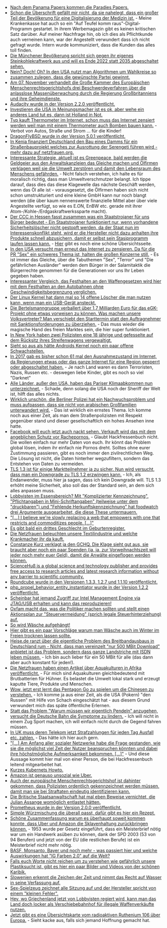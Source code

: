 * [Nach dem Panama Papers kommen die Paradies Papers.](https://projekte.sueddeutsche.de/paradisepapers/politik/das-ist-das-leak-e229478/)
* [Schon die Überschrift gefällt mir nicht, da sie nahelegt, dass ein großer Teil der Bevölkerung für eine Digitalisierung der Medizin ist.](https://www.heise.de/newsticker/meldung/Datenschutzbeauftragter-schlaegt-Guetesiegel-fuer-Gesundheits-Apps-vor-3879572.html) - Meine Krankenkasse hat auch so ein "Auf Teufel komm raus"-Digital-Programm gestartet. In ihrem Werbemagazin gibt es keinen kritischen Satz darüber. Auf meiner Nachfrage hin, ob ich dies als Pflichtkunde auch verneinen kann, war der Angestellt verwundert dass ich nicht gefragt wurde. Intern wurde kommuniziert, dass die Kunden das alles toll finden.
* [Die Münchener Bevölkerung spricht sich gegen ihr eigenes Steinkohlekraftwerk aus und will es Ende 2022 statt 2035 abgeschaltet sehen.](http://www.sonnenseite.com/de/politik/muenchner-stimmen-fuer-kohle-ausstieg.html)
* [Nein? Doch! Oh? In den USA nutzt man Algorithmen um Wahlkreise so zusammen zulegen, dass die gewünschte Partei gewinnt.](https://www.heise.de/newsticker/meldung/Computerisierte-Wahlmanipulation-Mit-Algorithmen-zum-perfekten-Wahlkreis-3874099.html)
* [Am 07. November verhandelt die Große Kammer des Europäischen Menschenrechtsgerichtshofs drei Beschwerdeverfahren über die anlasslose Massenüberwachung durch die Regierung Großbritanniens und ihre Geheimdienste.](https://www.ccc.de/de/updates/2017/egmr-hearing)
* [Audacity wurde in der Version 2.2.0 veröffentlicht.](https://www.pro-linux.de/news/1/25301/audacity-220-mit-neuen-themes-men%C3%BCs-und-logo.html)
* [Investieren die USA in Meinungsmacher ist es ok, aber wehe ein anderes Land tut es, dann ist Holland in Not.](https://blog.fefe.de/?ts=a4fee3e9)
* [Typ kauft Thermometer im Internet, schon muss das Internet zensiert werden weil man mit einem Thermometer auch Bomben bauen kann.](https://blog.fefe.de/?ts=a4fee28f) - Verbot von Autos, Straße und Strom ... für die Kinder!
* [DragonFlyBSD wurde in der Version 5.0.1 veröffentlicht.](https://www.phoronix.com/scan.php?page=news_item&px=DragonFly-BSD-5.0.1-Released)
* [In Kenia finanziert Deutschland den Bau eines Damms für ein Straßenbauprojekt welches zur Ausrottung der Serengeti führen wird - mehr dazu auf netzfrauen.org.](https://netzfrauen.org/2017/11/06/53548/)
* [Interessante Strategie, aktuell ist es Greenpeace, bald werden die Geldgeier aus den Anwaltskanzleien das Gleiche machen und Ölfirmen verklagen weil sie die Umwelt zerstören und damit den Lebensraum des Menschens gefährden.](https://www.heise.de/newsticker/meldung/Norwegen-Erderwaermung-koennte-gigantische-Klagewelle-ausloesen-3874094.html) - Nicht falsch verstehen, ich halte es für moralisch richtig, dass man Umweltverschmutzer belangt. Ich tippe darauf, dass dies das diese Klagewelle das nächste Geschäft werden, wenn das Öl alle ist - vorausgesetzt, die Ölfirmen haben sich nicht schon umstrukturiert und eine kleine GmbH kann nur noch blangt werden (die über kaum nennenswerte finanzielle Mittel aber über viele Angestellte verfügt, so wie es E.ON, EnBW etc. gerade mit ihrer Atom-/Kohle-/Erdgaskraftwerkssparte macht).
* [Der CCC in Hessen fasst zusammen was ein Staatstrojaner für uns Bürger bedeutet - Ein Staatstrojaner funktioniert nur, wenn vorhandene Sicherheitslöscher nicht gestopft werden, da der Staat nun im Interessenskonflikt steht, wird er die Hersteller nicht dazu anhalten ihre Produkte schnell abzusichern, damit er selbst sein Stasiprogramm laufen lassen kann.](https://www.ccc.de/de/updates/2017/hessentrojaner) - [Hier](https://www.hessentrojaner.de/) gibt es noch eine schöne Übersichtsseite.
* [In den USA versucht man erneut das Internet zu zensieren. Da für die PR "Sex" ein schweres Thema ist, halten die großen Konzerne still.](https://www.heise.de/newsticker/meldung/US-Gesetz-gegen-Sex-Anzeigen-Facebook-und-Google-geben-Widerstand-auf-3880822.html) - Es ist immer das Gleiche, über die Tabuthemen "Sex", "Terror" und "Die gefährlichen Ausländer" werden dem Bürger in der Salamitaktik die Bürgerrechte genommen für die Generationen vor uns Ihr Leben gegeben haben.
* [Interessanter Vergleich, das Festhalten an den Waffengesetzen wird hier mit dem Festhalten an den Autobahnen ohne Geschwindigkeitsbegrenzung verglichen.](https://tuxproject.de/blog/2017/11/lob-der-moerdermeuchelfreiheit/)
* [Der Linux Kernel hat dann mal so 14 offene Löscher die man nutzen kann, wenn man ein USB-Gerät ansteckt.](http://www.openwall.com/lists/oss-security/2017/11/06/8)
* [Die Bertelsmanngruppe verballert über 1,7 Milliarden Euro für das eGK-Projekt ohne etwas vorweisen zu können. Was machen unsere Volksvertreter? Man verschiebt den Starttermin statt den Auftragnehmer mit Sanktionsforderungen zu überziehen.](https://www.heise.de/newsticker/meldung/Elektronische-Gesundheitskarte-Starttermin-der-Online-Anbindung-verschoben-3881415.html) - Das muss wieder die magische Hand des freien Marktes sein, die hier super funktioniert.
* [In New York haben zwei Polizisten eine 18 jährige und gefesselte auf dem Rücksitz ihres Streifenwagens vergewaltigt.](http://edition.cnn.com/2017/10/31/us/nypd-detectives-rape-charges/index.html)
* [Sieht so aus als hätte Androids Kernel noch ein paar offene Schwachstellen.](https://pleasestopnamingvulnerabilities.com/)
* [In 2017 gab es bisher schon 61 mal den Ausnahmezustand im Internet, da Regierungen etwas oder das ganze Internet für eine Region gesperrt oder abgeschaltet haben.](https://www.heise.de/newsticker/meldung/Meinungsfreiheit-Unesco-ruegt-rasch-zunehmende-Internetsperren-3882962.html) - Je nach Land waren es dann Terroristen, Nazis, Russen etc. - deswegen liebe Kinder, gibt es noch so viel "Darknet"
* [Alle Länder, außer den USA, haben das Pariser Klimaabkommen nun unterzeichnet.](https://qz.com/1122371/cop23-syria-is-signing-the-paris-climate-agreement-leaving-the-us-alone-against-the-rest-of-the-world/) - Schade, denn solang die USA noch der Sheriff der Welt ist, hilft das alles nichts.
* [Wirklich unschön, die Berliner Polizei hat ein Nachwuchsproblem und muss aufpassen, dass sie nicht von arabischen Großfamilien unterwandert wird.](https://www.berliner-zeitung.de/berlin/polizei/polizeiakademie-das-problem-mit-dem-nachwuchs-28776610) - Das ist wirklich ein ernstes Thema. Ich komme noch aus einer Zeit, als man dem Straßenpolizisten mit Respekt gegenüber stand und dieser gesellschaftlich ein hohes Ansehen inne hatte.
* [Facebook will euch jetzt auch nackt sehen. Verkauft wird das mit dem angeblichen Schutz vor Rachepornos.](https://www.golem.de/news/facebook-nutzer-sollen-rachepornos-mit-nacktbildern-bekaempfen-1711-131024.html) - Glaubt Hackfressenbuch nicht. Die wollen einfach nur mehr Daten von euch. Ihr könnt das Problem global lösen, indem ihr einfach nie Pornos dreht. Solltes ohne eurer Zustimmung passieren, gibt es noch immer den zivilrechtlichen Weg. Die Lösung ist nicht, die Daten hinterher wegzufiltern, sondern das Entstehen von Daten zu vermeiden.
* [TLS 1.3 ist für einige Marktteilnehmer ja zu sicher. Nun wird versucht, dass man ein Downgrade zu TLS 1.2 erzwingen kann.](https://www.golem.de/news/middleboxen-tls-1-3-soll-sich-als-tls-1-2-verkleiden-1711-131018.html) - Ich, als Endanwender, muss hier ja sagen, dass ich kein Downgrade will. TLS 1.3 erhöht meine Sicherheit, also soll das der Standard sein, an dem sich alles anpassen muss.
* [Lobbyisten im Essensbereich? Mit "Komplizierter Kennzeichnung", "Pflichtangaben in Mini-Schriftangaben" (teilweise unter dem "druckbaren") und "Fehlende Herkunftskennzeichnung" hat foodwatch drei Argumente ausgearbeitet, die diese These untermauern.](https://www.foodwatch.org/de/presse/pressemitteilungen/foodwatch-analyse-zeigt-jahrelanges-politikversagen-naehrwerte-herkunftsangaben-oder-mini-schrift-kennzeichnungsvorgaben-unzureichend/)
* ["[...] I believe we're slowly replacing a web that empowers with one that restricts and commoditizes people. [...]"](https://www.neustadt.fr/essays/against-a-user-hostile-web/)
* [Es gibt bald ein drittes Geschlecht im Geburtenregister.](https://blog.fefe.de/?ts=a4fdcf5c)
* [Die Netzfrauen beleuchten unsere Textilindustrie und welche Krankmacher ihr da kauft.](https://netzfrauen.org/2017/11/08/clothes/)
* [Constanze Kurz verklagt ja den GCHQ. Die Klage sieht gut aus, sie braucht aber noch ein paar Spenden (ja, ja, zur Vorweihnachtszeit will jeder noch mehr euer Geld), damit die Anwälte eingeflogen werden können.](https://blog.fefe.de/?ts=a4fdfcae)
* [ScienceHuβ is a global science and technology publisher and provides free access to research articles and latest research information without any barrier to scientific community.](https://scihub.org/)
* [Roundcube wurde in den Versionen 1.3.3, 1.2.7 und 1.1.10 veröffentlicht.](https://roundcube.net/news/2017/11/08/security-updates-1.3.3-1.2.7-and-1.1.10)
* [php_propel_behavior_entity_instantiator wurde in der Version 1.2.2 veröffentlicht.](https://github.com/bazzline/php_propel_behavior_entity_instantiator/blob/1.2.2/CHANGELOG.md#122---released-at-08112017)
* [Scheinbar hat jemand Zugriff zur Intel Management Engine via JTAG/USB erhalten und kann das reproduzieren!](https://blog.fefe.de/?ts=a4fd3a36)
* [Oxfam macht das, was die Politiker machen sollten und stellt einen Aktionsplan zur "Steuervermeidung" (sprich legale Steuerhinterziehung) auf.](http://www.sonnenseite.com/de/zukunft/oxfam-stellt-aktionsplan-gegen-steuervermeidung-vor.html)
* [So wird Wäsche aufgehängt!](https://www.smarticular.net/waesche-schneller-und-ohne-knickfalte-trocknen/)
* [Hier gibt es ein paar Vorschläge warum man Wäsche auch im Winter im Freien trocknen lassen sollte.](https://www.smarticular.net/waesche-trocknen-draussen-winter-frost-sublimation-ohne-trockner-regen/)
* [Heise.de ranzt über die eigentliche Problem des Breitbandausbaus in Deutschland rum - Nicht, dass man vereinzelt "nur 500 MBit Download" anbietet ist das Problem, sondern dass ganze Landstriche mit ISDN leben müssen.](https://www.heise.de/newsticker/meldung/Kommentar-Breitband-Entwicklungsland-Deutschland-3886797.html) - Ich bin auch lieber für ein 50 MBit für alle (das dann aber auch konstant für jeden!).
* [Die Netzfrauen haben einen Artikel über Aquakulturen in Afrika veröffentlicht.](https://netzfrauen.org/2017/11/10/53598/) - Für mich sind Aquakulturen gleichbedeutend mit Brutbatterien für Hühner. Es belastet die Umwelt lokal stark und erzeugt kaputte Tiere, Produkte und Menschen.
* [Wow, jetzt erst lernt das Pentagon Go zu spielen um die Chinesen zu verstehen.](https://www.heise.de/tp/features/Das-Pentagon-lernt-Go-um-China-zu-verstehen-3884827.html) - Ich komme ja aus einer Zeit, als die USA (Pokern) "den Russen" mit Hilfe von Schach eingeschätzt hat - aus diesem Grund verwundert mich das späte öffentliche Erlernen.
* [Statt das Problem "Warum müssen wir eigentlich Pendeln" anzugehen, versucht die Deutsche Bahn die Symptome zu lindern.](https://www.golem.de/news/ideenzug-der-nahverkehr-soll-cool-werden-1711-131066.html) - Ich will nicht in einem Zug Sport machen, ich will einfach nicht durch die Gegend fahren müssen.
* [In UK muss deren Telekom jetzt Strafzahlungen für jeden Tag Ausfall etc. zahlen.](https://blog.fefe.de/?ts=a4fbbf29) - Das hätte ich hier auch gern.
* ["[...] Am Anfang aller sozialer Netzwerke habe die Frage gestanden, wie sie die möglichst viel Zeit der Nutzer beanspruchen könnten und dabei ihre höchstmögliche Aufmerksamkeit bekommen. [...]"](https://www.heise.de/newsticker/meldung/Ex-Facebook-Praesident-warnt-vor-Facebook-Co-3887208.html) - Und diese Aussage kommt hier mal von einer Person, die bei Hackfressenbuch leitend mitgearbeitet hat.
* [Kurzes Kubernets Howto.](https://opensource.com/article/17/11/getting-started-kubernetes)
* [Amazon ist genauso unsozial wie Uber.](https://www.heise.de/newsticker/meldung/Private-Fahrer-als-Paketboten-Amazon-Flex-kommt-nach-Berlin-3887326.html)
* [Auch der europäische Menschenrechtsgerichtshof ist dahinter gekommen, dass Polizisten ordentlich gekennzeichnet werden müssen, damit man sie bei Straftaten eindeutig identifizieren kann.](https://blog.fefe.de/?ts=a4fba4e4)
* [Die Britische Staatsanwaltschaft hat mal eben Beweise vernichtet, die Julian Assange womöglich entlastet hätten.](https://blog.fefe.de/?ts=a4fb2892)
* [Prometheus wurde in der Version 2.0.0 veröffentlicht.](https://prometheus.io/download/#prometheus)
* [Simple Würzmischung die überall passt, dafür gibt es hier ein Rezept.](https://www.smarticular.net/umami-gewuerz-selber-machen-vegan-vegetarisch-lebensmittel/)
* [Schöne Zusammenfassung warum es überhaupt soweit kommen konnte, dass Uber und Amazon die Sklavenhaltung zurückbringen können.](https://forum.golem.de/kommentare/wirtschaft/amazon-flex-private-fahrer-liefern-pakete-in-berlin-aus/nur-zur-erinnerung-wem-wir-diese-versklavung-des-arbeitsmarktes-zu-verdanken-haben/113596,4947369,4947369,read.html#msg-4947369) - 1953 wurde per Gesetz eingeführt, dass ein Meisterbrief nötig war um ein Handwerk asüben zu können, dank der SPD 2003 (53 von 94 Berufen) und jetzt von der EU (die restlichen Berufe) ist ein Meisterbrief nicht mehr nötig.
* [BASF, Monsanto, Bayer und noch mehr - was passiert hier und welche Auswirkungen hat "IG Farben 2.0" auf die Welt?](https://netzfrauen.org/2017/11/11/agent-orange/)
* [Falls euch Worte nicht reichen um zu verstehen wie gefährlich unsere Plastiksucht ist, gibt es hier ein paar Bilder und Videos von der schönen Karibik.](http://www.sonnenseite.com/de/umwelt/ueberall-plastik-diese-bilder-aus-der-karibik-tun-weh.html)
* [Slowenien erkennt die Zeichen der Zeit und nimmt das Recht auf Wasser in seine Verfassung auf.](https://netzfrauen.org/2017/11/11/53610/)
* [Sex-Spielzeug zeichnet alle Sitzung auf und der Hersteller spricht von einem "kleinen Fehler".](https://www.theverge.com/2017/11/10/16634442/lovense-sex-toy-spy-surveillance)
* [Hey, wo Griechenland jetzt von Lobbyisten regiert wird, kann man das Land doch locker als Verschiebebahnhof für illegale Waffenverkäufte nutzen.](https://www.heise.de/tp/features/Griechenland-Aufregung-im-Verteidigungsministerium-3888276.html)
* [Jetzt gibt es eine Übersichtskarte vom radioaktiven Ruthenium 106 über Europa.](https://netzfrauen.org/2017/11/12/ruthenium/) - Sieht kacke aus, falls sich jemand Hoffnung gemacht hat.
